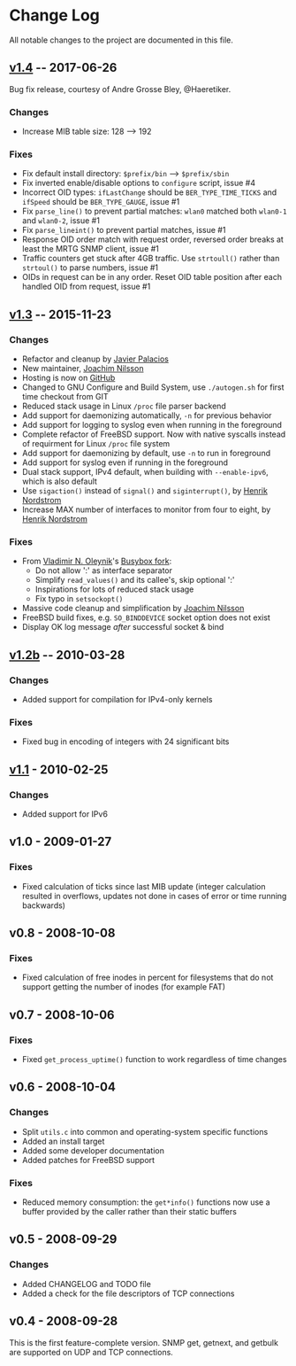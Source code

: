 Change Log
==========

All notable changes to the project are documented in this file.


[v1.4][] -- 2017-06-26
----------------------

Bug fix release, courtesy of Andre Grosse Bley, @Haeretiker.

### Changes
- Increase MIB table size: 128 --> 192

### Fixes
- Fix default install directory: `$prefix/bin` --> `$prefix/sbin`
- Fix inverted enable/disable options to `configure` script, issue #4
- Incorrect OID types: `ifLastChange` should be `BER_TYPE_TIME_TICKS`
  and `ifSpeed` should be `BER_TYPE_GAUGE`, issue #1
- Fix `parse_line()` to prevent partial matches: `wlan0` matched both
  `wlan0-1` and `wlan0-2`, issue #1
- Fix `parse_lineint()` to prevent partial matches, issue #1
- Response OID order match with request order, reversed order breaks at
  least the MRTG SNMP client, issue #1
- Traffic counters get stuck after 4GB traffic.  Use `strtoull()` rather
  than `strtoul()` to parse numbers, issue #1
- OIDs in request can be in any order.  Reset OID table position after
  each handled OID from request, issue #1


[v1.3][] -- 2015-11-23
----------------------

### Changes

- Refactor and cleanup by [Javier Palacios][palacios]
- New maintainer, [Joachim Nilsson][troglobit]
- Hosting is now on [GitHub][home]
- Changed to GNU Configure and Build System, use `./autogen.sh` for
  first time checkout from GIT
- Reduced stack usage in Linux `/proc` file parser backend
- Add support for daemonizing automatically, `-n` for previous behavior
- Add support for logging to syslog even when running in the foreground
- Complete refactor of FreeBSD support.  Now with native syscalls instead
  of requirment for Linux `/proc` file system
- Add support for daemonizing by default, use `-n` to run in foreground
- Add support for syslog even if running in the foreground
- Dual stack support, IPv4 default, when building with `--enable-ipv6`,
  which is also default
- Use `sigaction()` instead of `signal()` and `siginterrupt()`, by
  [Henrik Nordstrom][hno]
- Increase MAX number of interfaces to monitor from four to eight, by
  [Henrik Nordstrom][hno]

### Fixes
- From [Vladimir N. Oleynik][dzo]'s [Busybox fork][vodz-fork]:
  - Do not allow ':' as interface separator
  - Simplify `read_values()` and its callee's, skip optional ':'
  - Inspirations for lots of reduced stack usage
  - Fix typo in `setsockopt()`
- Massive code cleanup and simplification by [Joachim Nilsson][troglobit]
- FreeBSD build fixes, e.g. `SO_BINDDEVICE` socket option does not exist
- Display OK log message *after* successful socket & bind


[v1.2b][] -- 2010-03-28
-----------------------

### Changes

- Added support for compilation for IPv4-only kernels

### Fixes

- Fixed bug in encoding of integers with 24 significant bits


[v1.1][] - 2010-02-25
---------------------

### Changes

- Added support for IPv6


v1.0 - 2009-01-27
-----------------

### Fixes

- Fixed calculation of ticks since last MIB update (integer calculation
  resulted in overflows, updates not done in cases of error or time
  running backwards)


v0.8 - 2008-10-08
-----------------

### Fixes

- Fixed calculation of free inodes in percent for filesystems that do
  not support getting the number of inodes (for example FAT)


v0.7 - 2008-10-06
-----------------

### Fixes

- Fixed `get_process_uptime()` function to work regardless of time
  changes


v0.6 - 2008-10-04
-----------------

### Changes

- Split `utils.c` into common and operating-system specific functions
- Added an install target
- Added some developer documentation
- Added patches for FreeBSD support

### Fixes

- Reduced memory consumption: the `get*info()` functions now use a
  buffer provided by the caller rather than their static buffers


v0.5 - 2008-09-29
-----------------

### Changes

- Added CHANGELOG and TODO file
- Added a check for the file descriptors of TCP connections

v0.4 - 2008-09-28
-----------------

This is the first feature-complete version.  SNMP get, getnext, and
getbulk are supported on UDP and TCP connections.


[UNRELEASED]: https://github.com/troglobit/mini-snmpd/compare/v1.4...HEAD
[v1.4]:       https://github.com/troglobit/mini-snmpd/compare/v1.3...v1.4
[v1.3]:       https://github.com/troglobit/mini-snmpd/compare/v1.2b...v1.3
[v1.2b]:      https://github.com/troglobit/mini-snmpd/compare/v1.1...v1.2b
[v1.1]:       https://github.com/troglobit/mini-snmpd/compare/v1.0...v1.1
[dzo]:        <mailto:dzo@simtreas.ru>
[hno]:        https://github.com/hno
[home]:       https://github.com/troglobit/mini-snmpd
[palacios]:   https://github.com/javiplx
[troglobit]:  https://github.com/troglobit
[vodz-fork]:  http://www.simtreas.ru/~dzo/busybox-vodz.html

<!--
  -- Local Variables:
  -- mode: markdown
  -- End:
  -->
